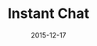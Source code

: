 ---
layout: site
title: "Instant Chat"
date: 2015-12-17
categories: [community]
version: 1.4.8
major: 1
minor: 4
patch: 8
slug: instant-chat
link: https://instantchat.io/#/
permalink: /sites/:slug
---
